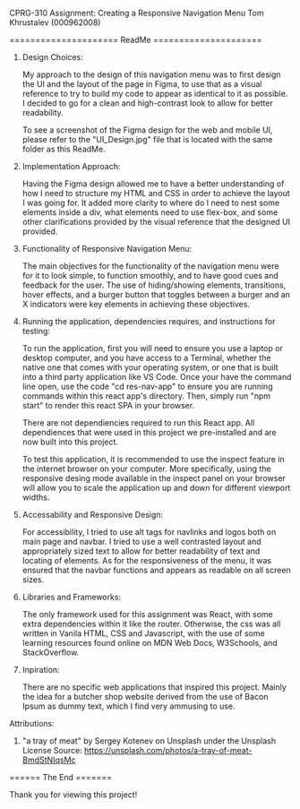 CPRG-310
Assignment: Creating a Responsive Navigation Menu
Tom Khrustalev (000962008)

===================== ReadMe =====================

1. Design Choices:

    My approach to the design of this navigation menu was to first design the UI and the layout of the page in Figma, to use that as a visual reference to try to build my code to appear as identical to it as possible. I decided to go for a clean and high-contrast look to allow for better readability. 

    To see a screenshot of the Figma design for the web and mobile UI, please refer to the "UI_Design.jpg" file that is located with the same folder as this ReadMe.

2. Implementation Approach:

    Having the Figma design allowed me to have a better understanding of how I need to structure my HTML and CSS in order to achieve the layout I was going for. It added more clarity to where do I need to nest some elements inside a div, what elements need to use flex-box, and some other clarifications provided by the visual reference that the designed UI provided.

3. Functionality of Responsive Navigation Menu:

    The main objectives for the functionality of the navigation menu were for it to look simple, to function smoothly, and to have good cues and feedback for the user. The use of hiding/showing elements, transitions, hover effects, and a burger button that toggles between a burger and an X indicators were key elements in achieving these objectives. 

4. Running the application, dependencies requires, and instructions for testing:

    To run the application, first you will need to ensure you use a laptop or desktop computer, and you have access to a Terminal, whether the native one that comes with your operating system, or one that is built into a third party application like VS Code. Once your have the command line open, use the code "cd res-nav-app" to ensure you are running commands within this react app's directory. Then, simply run "npm start" to render this react SPA in your browser.

    There are not dependiencies required to run this React app. All dependiences that were used in this project we pre-installed and are now built into this project.

    To test this application, it is recommended to use the inspect feature in the internet browser on your computer. More specifically, using the responsive desing mode available in the inspect panel on your browser will allow you to scale the application up and down for different viewport widths.

5. Accessability and Responsive Design:

    For accessibility, I tried to use alt tags for navlinks and logos both on main page and navbar. I tried to use a well contrasted layout and appropriately sized text to allow for better readability of text and locating of elements. As for the responsiveness of the menu, it was ensured that the navbar functions and appears as readable on all screen sizes. 

6. Libraries and Frameworks:

    The only framework used for this assignment was React, with some extra dependencies within it like the router. Otherwise, the css was all written in Vanila HTML, CSS and Javascript, with the use of some learning resources found online on MDN Web Docs, W3Schools, and StackOverflow.

7. Inpiration:

    There are no specific web applications that inspired this project. Mainly the idea for a butcher shop website derived from the use of Bacon Ipsum as dummy text, which I find very ammusing to use.

Attributions:

1.  "a tray of meat" by Sergey Kotenev on Unsplash under the Unsplash License
    Source: https://unsplash.com/photos/a-tray-of-meat-BmdStNIqsMc

====== The End =======

Thank you for viewing this project! 